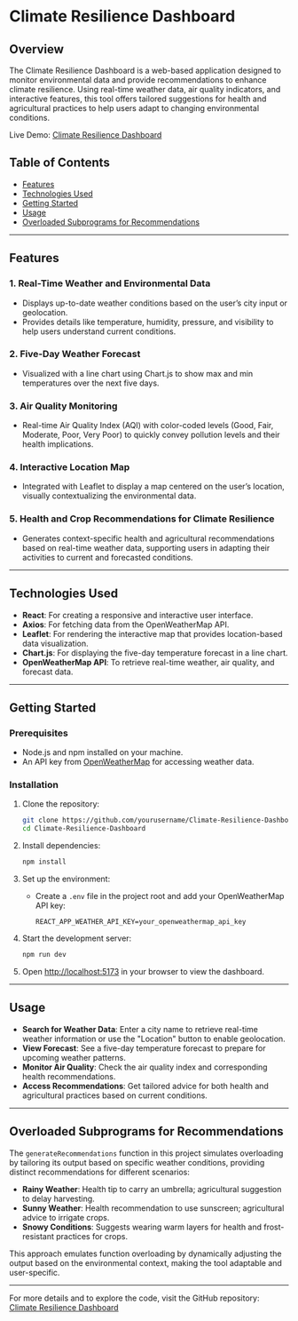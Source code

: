 # Climate Resilience Dashboard


## Overview

The Climate Resilience Dashboard is a web-based application designed to monitor environmental data and provide recommendations to enhance climate resilience. Using real-time weather data, air quality indicators, and interactive features, this tool offers tailored suggestions for health and agricultural practices to help users adapt to changing environmental conditions.

Live Demo:  [Climate Resilience Dashboard](https://mini-project-weather-app-ten.vercel.app/)

## Table of Contents
- [Features](#features)
- [Technologies Used](#technologies-used)
- [Getting Started](#getting-started)
- [Usage](#usage)
- [Overloaded Subprograms for Recommendations](#overloaded-subprograms-for-recommendations)

---

## Features

### 1. Real-Time Weather and Environmental Data
- Displays up-to-date weather conditions based on the user’s city input or geolocation.
- Provides details like temperature, humidity, pressure, and visibility to help users understand current conditions.

### 2. Five-Day Weather Forecast
- Visualized with a line chart using Chart.js to show max and min temperatures over the next five days.

### 3. Air Quality Monitoring
- Real-time Air Quality Index (AQI) with color-coded levels (Good, Fair, Moderate, Poor, Very Poor) to quickly convey pollution levels and their health implications.

### 4. Interactive Location Map
- Integrated with Leaflet to display a map centered on the user’s location, visually contextualizing the environmental data.

### 5. Health and Crop Recommendations for Climate Resilience
- Generates context-specific health and agricultural recommendations based on real-time weather data, supporting users in adapting their activities to current and forecasted conditions.

---

## Technologies Used

- **React**: For creating a responsive and interactive user interface.
- **Axios**: For fetching data from the OpenWeatherMap API.
- **Leaflet**: For rendering the interactive map that provides location-based data visualization.
- **Chart.js**: For displaying the five-day temperature forecast in a line chart.
- **OpenWeatherMap API**: To retrieve real-time weather, air quality, and forecast data.

---

## Getting Started

### Prerequisites
- Node.js and npm installed on your machine.
- An API key from [OpenWeatherMap](https://home.openweathermap.org/users/sign_up) for accessing weather data.

### Installation
1. Clone the repository:
    ```bash
    git clone https://github.com/yourusername/Climate-Resilience-Dashboard.git
    cd Climate-Resilience-Dashboard
    ```

2. Install dependencies:
    ```bash
    npm install
    ```

3. Set up the environment:
    - Create a `.env` file in the project root and add your OpenWeatherMap API key:
      ```plaintext
      REACT_APP_WEATHER_API_KEY=your_openweathermap_api_key
      ```

4. Start the development server:
    ```bash
    npm run dev
    ```

5. Open [http://localhost:5173](http://localhost:5173) in your browser to view the dashboard.

---

## Usage

- **Search for Weather Data**: Enter a city name to retrieve real-time weather information or use the "Location" button to enable geolocation.
- **View Forecast**: See a five-day temperature forecast to prepare for upcoming weather patterns.
- **Monitor Air Quality**: Check the air quality index and corresponding health recommendations.
- **Access Recommendations**: Get tailored advice for both health and agricultural practices based on current conditions.

---

## Overloaded Subprograms for Recommendations

The `generateRecommendations` function in this project simulates overloading by tailoring its output based on specific weather conditions, providing distinct recommendations for different scenarios:

- **Rainy Weather**: Health tip to carry an umbrella; agricultural suggestion to delay harvesting.
- **Sunny Weather**: Health recommendation to use sunscreen; agricultural advice to irrigate crops.
- **Snowy Conditions**: Suggests wearing warm layers for health and frost-resistant practices for crops.

This approach emulates function overloading by dynamically adjusting the output based on the environmental context, making the tool adaptable and user-specific.

---


For more details and to explore the code, visit the GitHub repository: [Climate Resilience Dashboard](https://github.com/yourusername/Climate-Resilience-Dashboard)

